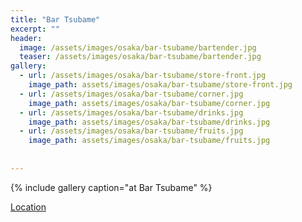 ```yaml
---
title: "Bar Tsubame"
excerpt: ""
header:
  image: /assets/images/osaka/bar-tsubame/bartender.jpg
  teaser: /assets/images/osaka/bar-tsubame/bartender.jpg
gallery:
  - url: /assets/images/osaka/bar-tsubame/store-front.jpg
    image_path: assets/images/osaka/bar-tsubame/store-front.jpg
  - url: /assets/images/osaka/bar-tsubame/corner.jpg
    image_path: assets/images/osaka/bar-tsubame/corner.jpg
  - url: /assets/images/osaka/bar-tsubame/drinks.jpg
    image_path: assets/images/osaka/bar-tsubame/drinks.jpg
  - url: /assets/images/osaka/bar-tsubame/fruits.jpg
    image_path: assets/images/osaka/bar-tsubame/fruits.jpg
    
  
---
```



{% include gallery caption="at Bar Tsubame" %}

[Location](https://ja-jp.facebook.com/pg/Bar-TSUBAME-1618510541694364/about/?ref=page_internal)


